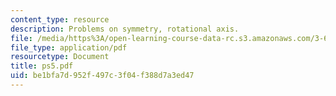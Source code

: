 ```yaml
---
content_type: resource
description: Problems on symmetry, rotational axis.
file: /media/https%3A/open-learning-course-data-rc.s3.amazonaws.com/3-60-symmetry-structure-and-tensor-properties-of-materials-fall-2005/be1bfa7d952f497c3f04f388d7a3ed47_ps5.pdf
file_type: application/pdf
resourcetype: Document
title: ps5.pdf
uid: be1bfa7d-952f-497c-3f04-f388d7a3ed47
---
```

